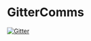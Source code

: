 # GitterComms
[![Gitter](https://badges.gitter.im/md5centrus/community.svg)](https://gitter.im/md5centrus/community?utm_source=badge&amp;utm_medium=badge&amp;utm_campaign=pr-badge)
